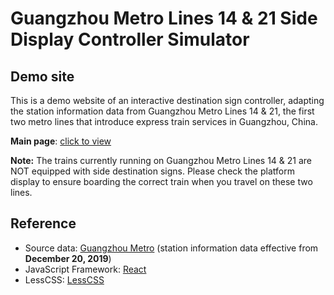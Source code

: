 # Guangzhou Metro Lines 14 & 21 Side Display Controller Simulator

## Demo site

This is a demo website of an interactive destination sign controller, adapting the station information data from Guangzhou Metro Lines 14 & 21, the first two metro lines that introduce express train services in Guangzhou, China.

**Main page**: [click to view](https://bit.ly/1421LED)

**Note:** The trains currently running on Guangzhou Metro Lines 14 & 21 are NOT equipped with side destination signs. Please check the platform display to ensure boarding the correct train when you travel on these two lines.

## Reference
* Source data: [Guangzhou Metro](http://www.gzmtr.com) (station information data effective from **December 20, 2019**)
* JavaScript Framework: [React](https://reactjs.org/)
* LessCSS: [LessCSS](http://lesscss.org)
